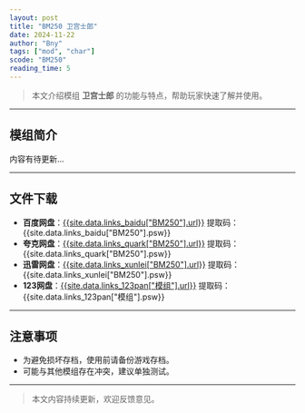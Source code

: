 ```yaml
---
layout: post
title: "BM250 卫宫士郎"
date: 2024-11-22
author: "Bny"
tags: ["mod", "char"]
scode: "BM250"
reading_time: 5
---
```


> 本文介绍模组 **卫宫士郎** 的功能与特点，帮助玩家快速了解并使用。

---

## 模组简介

内容有待更新...

---

## 文件下载
- **百度网盘**：[{{site.data.links_baidu["BM250"].url}}]({{site.data.links_baidu["BM250"].url}}) 提取码：{{site.data.links_baidu["BM250"].psw}}
- **夸克网盘**：[{{site.data.links_quark["BM250"].url}}]({{site.data.links_quark["BM250"].url}}) 提取码：{{site.data.links_quark["BM250"].psw}}
- **迅雷网盘**：[{{site.data.links_xunlei["BM250"].url}}]({{site.data.links_xunlei["BM250"].url}}) 提取码：{{site.data.links_xunlei["BM250"].psw}}
- **123网盘**：[{{site.data.links_123pan["模组"].url}}]({{site.data.links_123pan["模组"].url}}) 提取码：{{site.data.links_123pan["模组"].psw}}

---

## 注意事项
- 为避免损坏存档，使用前请备份游戏存档。
- 可能与其他模组存在冲突，建议单独测试。

---

> 本文内容持续更新，欢迎反馈意见。
